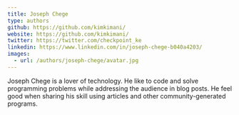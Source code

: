 ```yaml
---
title: Joseph Chege
type: authors
github: https://github.com/kimkimani/
website: https://github.com/kimkimani/
twitter: https://twitter.com/checkpoint_ke
linkedin: https://www.linkedin.com/in/joseph-chege-b040a4203/
images:
  - url: /authors/joseph-chege/avatar.jpg
---
```

Joseph Chege is a lover of technology. He like to code and solve programming problems while addressing the audience in blog posts. He feel good when sharing his skill using articles and other community-generated programs.